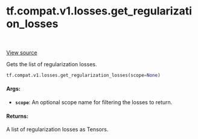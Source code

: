<div itemscope itemtype="http://developers.google.com/ReferenceObject">
<meta itemprop="name" content="tf.compat.v1.losses.get_regularization_losses" />
<meta itemprop="path" content="Stable" />
</div>

# tf.compat.v1.losses.get_regularization_losses

<!-- Insert buttons -->

<table class="tfo-notebook-buttons tfo-api" align="left">
</table>

<a target="_blank" href="/code/stable/tensorflow/python/ops/losses/util.py">View source</a>



<!-- Start diff -->
Gets the list of regularization losses.

``` python
tf.compat.v1.losses.get_regularization_losses(scope=None)
```



<!-- Placeholder for "Used in" -->


#### Args:


* <b>`scope`</b>: An optional scope name for filtering the losses to return.


#### Returns:

A list of regularization losses as Tensors.
